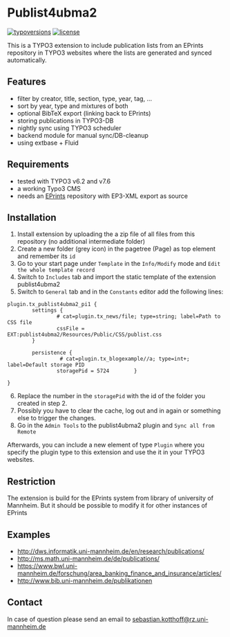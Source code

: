 # Publist4ubma2

[![typoversions](https://img.shields.io/badge/TYPO3-6.2,%207.6-blue.svg?style=flat.svg)](https://github.com/UB-Mannheim/publist4ubma2#requirements)
[![license](https://img.shields.io/badge/license-GPL%202.0-yellow.svg?style=flat)](https://github.com/UB-Mannheim/publist4ubma2/blob/master/LICENSE)

This is a TYPO3 extension to include publication lists from an EPrints repository
in TYPO3 websites where the lists are generated and synced automatically.

## Features
- filter by creator, title, section, type, year, tag, ...
- sort by year, type and mixtures of both
- optional BibTeX export (linking back to EPrints)
- storing publications in TYPO3-DB
- nightly sync using TYPO3 scheduler
- backend module for manual sync/DB-cleanup
- using extbase + Fluid

## Requirements
- tested with TYPO3 v6.2 and v7.6
- a working Typo3 CMS
- needs an [EPrints](http://www.eprints.org) repository with EP3-XML export as source

## Installation

1. Install extension by uploading the a zip file of all files from this repository (no additional intermediate folder)
2. Create a new folder (grey icon) in the pagetree (Page) as top element and remember its `id`
3. Go to your start page under `Template` in the `Info/Modify` mode and `Edit the whole template record`
4. Switch to `Includes` tab and import the static template of the extension publist4ubma2
5. Switch to `General` tab and in the `Constants` editor add the following lines:
```typoscript
plugin.tx_publist4ubma2_pi1 {
        settings {
                # cat=plugin.tx_news/file; type=string; label=Path to CSS file
                cssFile = EXT:publist4ubma2/Resources/Public/CSS/publist.css
        }

        persistence {
                 # cat=plugin.tx_blogexample//a; type=int+; label=Default storage PID
                storagePid = 5724        }

}
```
6. Replace the number in the `storagePid` with the id of the folder you created in step 2.
7. Possibly you have to clear the cache, log out and in again or something else to trigger the changes.
8. Go in the `Admin Tools` to the publist4ubma2 plugin and `Sync all from Remote`

Afterwards, you can include a new element of type `Plugin` where you specify the plugin type to this extension and use the it in your TYPO3 websites.

## Restriction
The extension is build for the EPrints system from library of university of Mannheim.
But it should be possible to modify it for other instances of EPrints

## Examples
- http://dws.informatik.uni-mannheim.de/en/research/publications/
- http://ms.math.uni-mannheim.de/de/publications/
- https://www.bwl.uni-mannheim.de/forschung/area_banking_finance_and_insurance/articles/
- http://www.bib.uni-mannheim.de/publikationen

## Contact
In case of question please send an email to sebastian.kotthoff@rz.uni-mannheim.de
